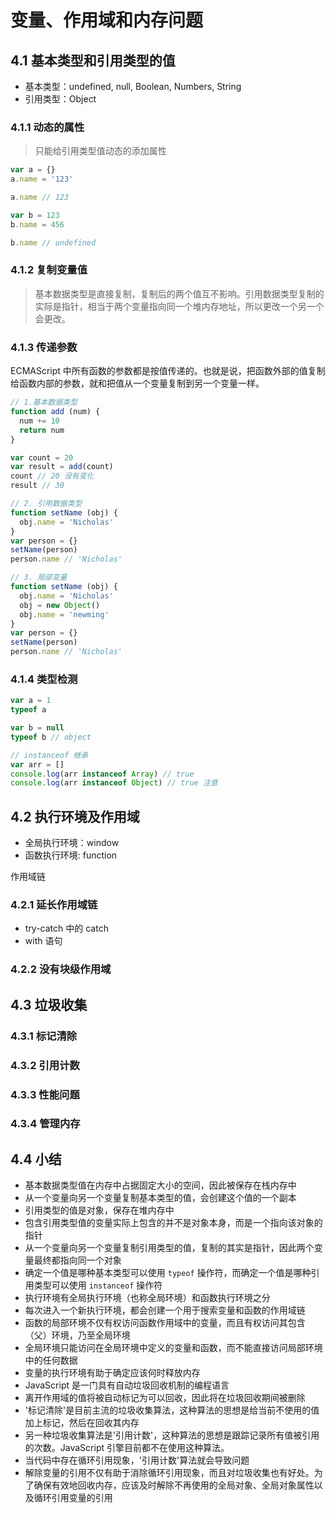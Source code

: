 # 变量、作用域和内存问题

## 4.1 基本类型和引用类型的值

- 基本类型：undefined, null, Boolean, Numbers, String
- 引用类型：Object

### 4.1.1 动态的属性

> 只能给引用类型值动态的添加属性

```js
var a = {}
a.name = '123'

a.name // 123

var b = 123
b.name = 456

b.name // undefined
```

### 4.1.2 复制变量值

> 基本数据类型是直接复制，复制后的两个值互不影响。引用数据类型复制的实际是指针，相当于两个变量指向同一个堆内存地址，所以更改一个另一个会更改。

### 4.1.3 传递参数

ECMAScript 中所有函数的参数都是按值传递的。也就是说，把函数外部的值复制给函数内部的参数，就和把值从一个变量复制到另一个变量一样。

```js
// 1.基本数据类型
function add (num) {
  num += 10
  return num
}

var count = 20
var result = add(count)
count // 20 没有变化
result // 30

// 2. 引用数据类型
function setName (obj) {
  obj.name = 'Nicholas'
}
var person = {}
setName(person)
person.name // 'Nicholas'

// 3. 局部变量
function setName (obj) {
  obj.name = 'Nicholas'
  obj = new Object()
  obj.name = 'newming'
}
var person = {}
setName(person)
person.name // 'Nicholas'
```

### 4.1.4 类型检测

```js
var a = 1
typeof a

var b = null
typeof b // object

// instanceof 继承
var arr = []
console.log(arr instanceof Array) // true
console.log(arr instanceof Object) // true 注意
```

## 4.2 执行环境及作用域

- 全局执行环境：window
- 函数执行环境: function

作用域链

### 4.2.1 延长作用域链

- try-catch 中的 catch
- with 语句

### 4.2.2 没有块级作用域

## 4.3 垃圾收集

### 4.3.1 标记清除

### 4.3.2 引用计数

### 4.3.3 性能问题

### 4.3.4 管理内存

## 4.4 小结

- 基本数据类型值在内存中占据固定大小的空间，因此被保存在栈内存中
- 从一个变量向另一个变量复制基本类型的值，会创建这个值的一个副本
- 引用类型的值是对象，保存在堆内存中
- 包含引用类型值的变量实际上包含的并不是对象本身，而是一个指向该对象的指针
- 从一个变量向另一个变量复制引用类型的值，复制的其实是指针，因此两个变量最终都指向同一个对象
- 确定一个值是哪种基本类型可以使用 `typeof` 操作符，而确定一个值是哪种引用类型可以使用 `instanceof` 操作符
- 执行环境有全局执行环境（也称全局环境）和函数执行环境之分
- 每次进入一个新执行环境，都会创建一个用于搜索变量和函数的作用域链
- 函数的局部环境不仅有权访问函数作用域中的变量，而且有权访问其包含（父）环境，乃至全局环境
- 全局环境只能访问在全局环境中定义的变量和函数，而不能直接访问局部环境中的任何数据
- 变量的执行环境有助于确定应该何时释放内存
- JavaScript 是一门具有自动垃圾回收机制的编程语言
- 离开作用域的值将被自动标记为可以回收，因此将在垃圾回收期间被删除
- '标记清除'是目前主流的垃圾收集算法，这种算法的思想是给当前不使用的值加上标记，然后在回收其内存
- 另一种垃圾收集算法是'引用计数'，这种算法的思想是跟踪记录所有值被引用的次数。JavaScript 引擎目前都不在使用这种算法。
- 当代码中存在循环引用现象，'引用计数'算法就会导致问题
- 解除变量的引用不仅有助于消除循环引用现象，而且对垃圾收集也有好处。为了确保有效地回收内存，应该及时解除不再使用的全局对象、全局对象属性以及循环引用变量的引用
